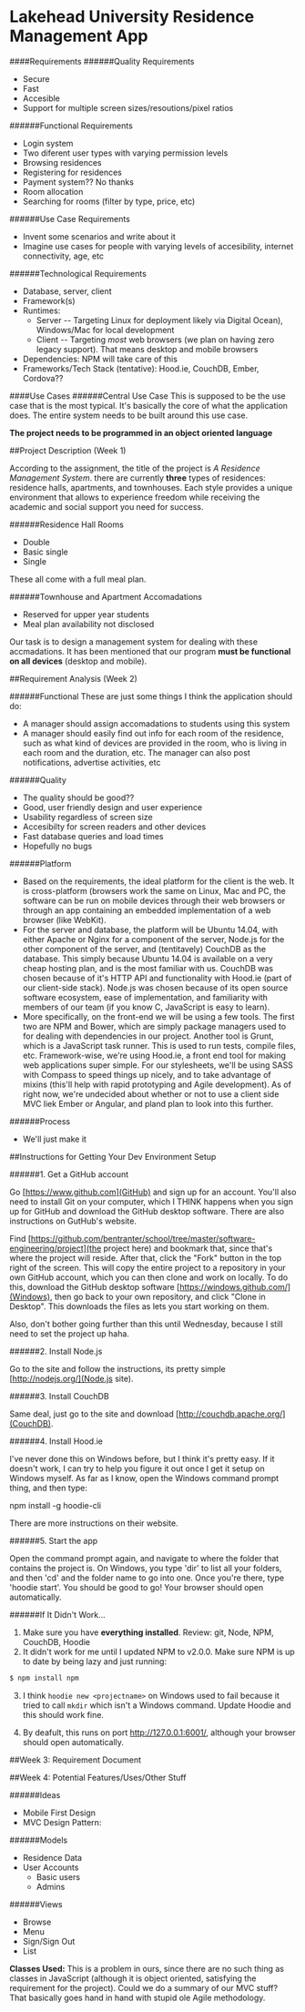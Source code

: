 Lakehead University Residence Management App
============================================

####Requirements
######Quality Requirements
- Secure
- Fast
- Accesible
- Support for multiple screen sizes/resoutions/pixel ratios

######Functional Requirements
- Login system
- Two diferent user types with varying permission levels
- Browsing residences
- Registering for residences
- Payment system?? No thanks
- Room allocation
- Searching for rooms (filter by type, price, etc)

######Use Case Requirements
- Invent some scenarios and write about it
- Imagine use cases for people with varying levels of accesibility, internet connectivity, age, etc

######Technological Requirements
- Database, server, client
- Framework(s)
- Runtimes: 
    - Server -- Targeting Linux for deployment likely via Digital Ocean), Windows/Mac for local development
    - Client -- Targeting *most* web browsers (we plan on having zero legacy support). That means desktop and mobile browsers
- Dependencies: NPM will take care of this
- Frameworks/Tech Stack (tentative): Hood.ie, CouchDB, Ember, Cordova??

####Use Cases
######Central Use Case
This is supposed to be the use case that is the most typical. It's basically the core of what the application does. The entire system needs to be built around this use case.

**The project needs to be programmed in an object oriented language**

##Project Description (Week 1)

According to the assignment, the title of the project is *A Residence Management System*. there are currently **three** types of residences: residence halls, apartments, and townhouses. Each style provides a unique environment that allows to experience freedom while receiving the academic and social support you need for success. 

######Residence Hall Rooms
- Double
- Basic single
- Single

These all come with a full meal plan.

######Townhouse and Apartment Accomadations
- Reserved for upper year students
- Meal plan availability not disclosed

Our task is to design a management system for dealing with these accmadations. It has been mentioned that our program **must be functional on all devices** (desktop and mobile).

##Requirement Analysis (Week 2)

######Functional
These are just some things I think the application should do:
- A manager should assign accomadations to students using this system
- A manager should easily find out info for each room of the residence, such as what kind of devices are provided in the room, who is living in each room and the duration, etc. The manager can also post notifications, advertise activities, etc


######Quality
- The quality should be good??
- Good, user friendly design and user experience
- Usability regardless of screen size
- Accesibilty for screen readers and other devices
- Fast database queries and load times
- Hopefully no bugs

######Platform
- Based on the requirements, the ideal platform for the client is the web. It is cross-platform (browsers work the same on Linux, Mac and PC, the software can be run on mobile devices through their web browsers or through an app containing an embedded implementation of a web browser (like WebKit).
- For the server and database, the platform will be Ubuntu 14.04, with either Apache or Nginx for a component of the server, Node.js for the other component of the server, and (tentitavely) CouchDB as the database. This simply because Ubuntu 14.04 is available on a very cheap hosting plan, and is the most familiar with us. CouchDB was chosen because of it's HTTP API and functionality with Hood.ie (part of our client-side stack). Node.js was chosen because of its open source software ecosystem, ease of implementation, and familiarity with members of our team (if you know C, JavaScript is easy to learn).
- More specifically, on the front-end we will be using a few tools. The first two are NPM and Bower, which are simply package managers used to for dealing with dependencies in our project. Another tool is Grunt, which is a JavaScript task runner. This is used to run tests, compile files, etc. Framework-wise, we're using Hood.ie, a front end tool for making web applications super simple. For our stylesheets, we'll be using SASS with Compass to speed things up nicely, and to take advantage of mixins (this'll help with rapid prototyping and Agile development). As of right now, we're undecided about whether or not to use a client side MVC liek Ember or Angular, and pland plan to look into this further.
 
######Process
-  We'll just make it

##Instructions for Getting Your Dev Environment Setup

######1. Get a GitHub account

Go [https://www.github.com](GitHub) and sign up for an account. You'll also need
to install Git on your computer, which I THINK happens when you sign
up for GitHub and download the GitHub desktop software. There are also
instructions on GutHub's website.

Find [https://github.com/bentranter/school/tree/master/software-engineering/project](the project here)
and bookmark that, since that's where the project will reside. After
that, click the "Fork" button in the top right of the screen. This
will copy the entire project to a repository in your own GitHub
account, which you can then clone and work on locally. To do this,
download the GitHub desktop software [https://windows.github.com/](Windows),
then go back to your own repository, and click "Clone in Desktop".
This downloads the files as lets you start working on them.

Also, don't bother going further than this until Wednesday, because I
still need to set the project up haha.

######2. Install Node.js

Go to the site and follow the instructions, its pretty simple
[http://nodejs.org/](Node.js site).

######3. Install CouchDB

Same deal, just go to the site and download [http://couchdb.apache.org/](CouchDB).

######4. Install Hood.ie

I've never done this on Windows before, but I think it's pretty easy.
If it doesn't work, I can try to help you figure it out once I get it
setup on Windows myself. As far as I know, open the Windows command
prompt thing, and then type:

npm install -g hoodie-cli

There are more instructions on their website.

######5. Start the app

Open the command prompt again, and navigate to where the folder that
contains the project is. On Windows, you type 'dir' to list all your
folders, and then 'cd' and the folder name to go into one. Once you're
there, type 'hoodie start'. You should be good to go! Your browser
should open automatically.

######If It Didn't Work...

1. Make sure you have **everything installed**. Review: git, Node, NPM, CouchDB, Hoodie
2. It didn't work for me until I updated NPM to v2.0.0. Make sure NPM is up to date by being lazy and just running:
```bash
$ npm install npm
```
3. I think `hoodie new <projectname>` on Windows used to fail because it tried to call `mkdir` which isn't a Windows command. Update Hoodie and this should work fine.

4. By deafult, this runs on port http://127.0.0.1:6001/, although your browser should open automatically.

##Week 3: Requirement Document

##Week 4: Potential Features/Uses/Other Stuff

######Ideas
- Mobile First Design
- MVC Design Pattern:

######Models
- Residence Data
- User Accounts
    - Basic users
    - Admins

######Views
- Browse
- Menu
- Sign/Sign Out
- List

**Classes Used:** This is a problem in ours, since there are no such thing as classes in JavaScript (although it is object oriented, satisfying the requirement for the project). Could we do a summary of our MVC stuff? That basically goes hand in hand with stupid ole Agile methodology.


